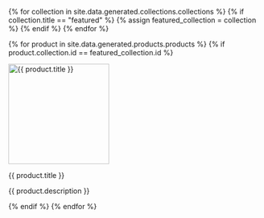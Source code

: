 {% for collection in site.data.generated.collections.collections %}
{% if collection.title == "featured" %}
{% assign featured_collection = collection %}
{% endif %}
{% endfor %}

{% for product in site.data.generated.products.products %}
{% if product.collection.id == featured_collection.id %}

<img src="{{ product.thumbnail }}" alt="{{ product.title }}" width="200" height="200">
<p>{{ product.title }}</p>
<p>{{ product.description }}</p>

{% endif %}
{% endfor %}
